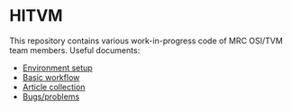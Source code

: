 HITVM
=====

This repository contains various work-in-progress code of MRC OSI/TVM team
members. Useful documents:

  * [Environment setup](./doc/HitvmEnv.md)
  * [Basic workflow](./doc/BasicWorkflow.md)
  * [Article collection](./doc/References.md)
  * [Bugs/problems](./doc/Problems.md)
